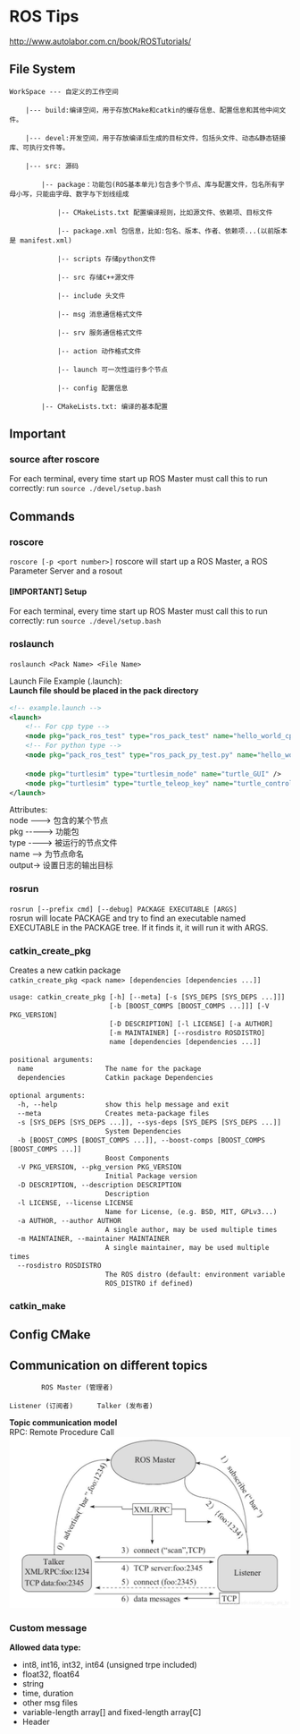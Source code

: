 # ROS Tips
http://www.autolabor.com.cn/book/ROSTutorials/
## File System
```text
WorkSpace --- 自定义的工作空间

    |--- build:编译空间，用于存放CMake和catkin的缓存信息、配置信息和其他中间文件。

    |--- devel:开发空间，用于存放编译后生成的目标文件，包括头文件、动态&静态链接库、可执行文件等。

    |--- src: 源码

        |-- package：功能包(ROS基本单元)包含多个节点、库与配置文件，包名所有字母小写，只能由字母、数字与下划线组成

            |-- CMakeLists.txt 配置编译规则，比如源文件、依赖项、目标文件

            |-- package.xml 包信息，比如:包名、版本、作者、依赖项...(以前版本是 manifest.xml)

            |-- scripts 存储python文件

            |-- src 存储C++源文件

            |-- include 头文件

            |-- msg 消息通信格式文件

            |-- srv 服务通信格式文件

            |-- action 动作格式文件

            |-- launch 可一次性运行多个节点 

            |-- config 配置信息

        |-- CMakeLists.txt: 编译的基本配置
```

## Important
### source after roscore
For each terminal, every time start up ROS Master must call this to run correctly:
run `source ./devel/setup.bash`


## Commands

### roscore
`roscore [-p <port number>]`
roscore will start up a ROS Master, a ROS Parameter Server and a rosout

#### [IMPORTANT] Setup
For each terminal, every time start up ROS Master must call this to run correctly:
run `source ./devel/setup.bash`

### roslaunch
`roslaunch <Pack Name> <File Name>`

Launch File Example (.launch):  
**Launch file should be placed in the pack directory**
```xml
<!-- example.launch -->
<launch>
    <!-- For cpp type -->
    <node pkg="pack_ros_test" type="ros_pack_test" name="hello_world_cpp" output="screen" />
    <!-- For python type -->
    <node pkg="pack_ros_test" type="ros_pack_py_test.py" name="hello_world_py" output="screen" />

    <node pkg="turtlesim" type="turtlesim_node" name="turtle_GUI" />
    <node pkg="turtlesim" type="turtle_teleop_key" name="turtle_control" />
</launch>
```
Attributes:  
node ---> 包含的某个节点  
pkg -----> 功能包  
type ----> 被运行的节点文件  
name --> 为节点命名  
output-> 设置日志的输出目标  

### rosrun
`rosrun [--prefix cmd] [--debug] PACKAGE EXECUTABLE [ARGS]`  
rosrun will locate PACKAGE and try to find an executable named EXECUTABLE in the PACKAGE tree. If it finds it, it will run it with ARGS.

### catkin_create_pkg
Creates a new catkin package  
`catkin_create_pkg <pack name> [dependencies [dependencies ...]]`  

```text
usage: catkin_create_pkg [-h] [--meta] [-s [SYS_DEPS [SYS_DEPS ...]]]
                         [-b [BOOST_COMPS [BOOST_COMPS ...]]] [-V PKG_VERSION]
                         [-D DESCRIPTION] [-l LICENSE] [-a AUTHOR]
                         [-m MAINTAINER] [--rosdistro ROSDISTRO]
                         name [dependencies [dependencies ...]]

positional arguments:
  name                  The name for the package
  dependencies          Catkin package Dependencies

optional arguments:
  -h, --help            show this help message and exit
  --meta                Creates meta-package files
  -s [SYS_DEPS [SYS_DEPS ...]], --sys-deps [SYS_DEPS [SYS_DEPS ...]]
                        System Dependencies
  -b [BOOST_COMPS [BOOST_COMPS ...]], --boost-comps [BOOST_COMPS [BOOST_COMPS ...]]
                        Boost Components
  -V PKG_VERSION, --pkg_version PKG_VERSION
                        Initial Package version
  -D DESCRIPTION, --description DESCRIPTION
                        Description
  -l LICENSE, --license LICENSE
                        Name for License, (e.g. BSD, MIT, GPLv3...)
  -a AUTHOR, --author AUTHOR
                        A single author, may be used multiple times
  -m MAINTAINER, --maintainer MAINTAINER
                        A single maintainer, may be used multiple times
  --rosdistro ROSDISTRO
                        The ROS distro (default: environment variable
                        ROS_DISTRO if defined)
```


### catkin_make

## Config CMake

## Communication on different topics
```text
        ROS Master (管理者)  

Listener (订阅者)      Talker (发布者)  
```

**Topic communication model**  
RPC: Remote Procedure Call 
![topic communication model](pics/topic%20communication%20model.jpg)

### Custom message
**Allowed data type:**  
- int8, int16, int32, int64 (unsigned trpe included)  
- float32, float64  
- string  
- time, duration  
- other msg files  
- variable-length array[] and fixed-length array[C]  
- Header  


